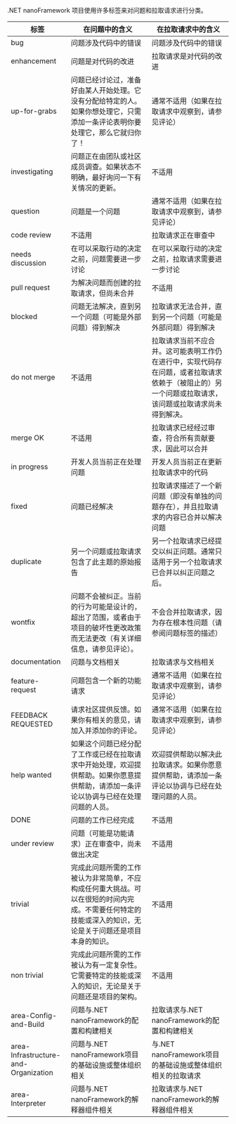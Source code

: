 .NET nanoFramework 项目使用许多标签来对问题和拉取请求进行分类。

| 标签 | 在问题中的含义 | 在拉取请求中的含义 |
| --- | --- | --- |
| bug | 问题涉及代码中的错误 | 问题涉及代码中的错误 |
| enhancement | 问题是对代码的改进 | 拉取请求是对代码的改进 |
| up-for-grabs | 问题已经讨论过，准备好由某人开始处理。它没有分配给特定的人。如果你想处理它，只需添加一条评论表明你要处理它，那么它就归你了！ | 通常不适用（如果在拉取请求中观察到，请参见评论） |
| investigating | 问题正在由团队或社区成员调查。如果状态不明确，最好询问一下有关情况的更新。 | 不适用 |
| question | 问题是一个问题 | 通常不适用（如果在拉取请求中观察到，请参见评论） |
| code review | 不适用 | 拉取请求正在审查中 |
| needs discussion | 在可以采取行动的决定之前，问题需要进一步讨论 | 在可以采取行动的决定之前，拉取请求需要进一步讨论 |
| pull request | 为解决问题而创建的拉取请求，但尚未合并 | 不适用 |
| blocked | 问题无法解决，直到另一个问题（可能是外部问题）得到解决 | 拉取请求无法合并，直到另一个问题（可能是外部问题）得到解决 |
| do not merge | 不适用 | 拉取请求当前不应合并。这可能表明工作仍在进行中，实现代码存在问题，或者拉取请求依赖于（被阻止的）另一个问题或拉取请求，该问题或拉取请求尚未得到解决。 |
| merge OK | 不适用 | 拉取请求已经经过审查，符合所有贡献要求，因此可以合并 |
| in progress | 开发人员当前正在处理问题 | 开发人员当前正在更新拉取请求中的代码 |
| fixed | 问题已经解决 | 拉取请求描述了一个新问题（即没有单独的问题存在），并且拉取请求的内容已合并以解决问题 |
| duplicate | 另一个问题或拉取请求包含了此主题的原始报告 | 另一个拉取请求已经提交以纠正问题。通常只适用于另一个拉取请求已合并以纠正问题之后。 |
| wontfix | 问题不会被纠正。当前的行为可能是设计的，超出了范围，或者由于项目的破坏性更改政策而无法更改（有关详细信息，请参见评论）。 | 不会合并拉取请求，因为存在根本性问题（请参阅问题标签的描述） |
| documentation | 问题与文档相关 | 拉取请求与文档相关 |
| feature-request | 问题包含一个新的功能请求 | 通常不适用（如果在拉取请求中观察到，请参见评论） |
| FEEDBACK REQUESTED | 请求社区提供反馈。如果你有相关的意见，请加入并添加你的评论。 | 通常不适用（如果在拉取请求中观察到，请参见评论） |
| help wanted | 如果这个问题已经分配了工作或已经在拉取请求中开始处理，欢迎提供帮助。如果你愿意提供帮助，请添加一条评论以协调与已经在处理问题的人员。 | 欢迎提供帮助以解决此拉取请求。如果你愿意提供帮助，请添加一条评论以协调与已经在处理问题的人员。 |
| DONE | 问题的工作已经完成 | 不适用 |
| under review | 问题（可能是功能请求）正在审查中，尚未做出决定 | 不适用 |
| trivial | 完成此问题所需的工作被认为非常简单，不应构成任何重大挑战。可以在很短的时间内完成。不需要任何特定的技能或深入的知识，无论是关于问题还是项目本身的知识。 | 不适用 |
| non trivial | 完成此问题所需的工作被认为有一定复杂性。它需要特定的技能或深入的知识，无论是关于问题还是项目的架构。 | 不适用 |
| area-Config-and-Build | 问题与.NET nanoFramework的配置和构建相关 | 拉取请求与.NET nanoFramework的配置和构建相关 |
| area-Infrastructure-and-Organization | 问题与.NET nanoFramework项目的基础设施或整体组织相关 | 与.NET nanoFramework项目的基础设施或整体组织相关的拉取请求 |
| area-Interpreter | 问题与.NET nanoFramework的解释器组件相关 | 拉取请求与.NET nanoFramework的解释器组件相关 |